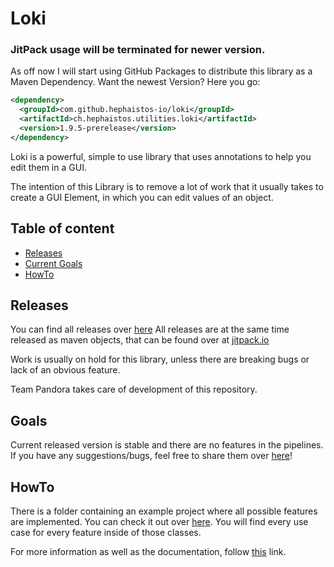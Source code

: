 # Loki

### JitPack usage will be terminated for newer version.

As off now I will start using GitHub Packages to distribute this library as a Maven Dependency. Want the newest Version? Here you go:

```xml
<dependency>
  <groupId>com.github.hephaistos-io/loki</groupId>
  <artifactId>ch.hephaistos.utilities.loki</artifactId>
  <version>1.9.5-prerelease</version>
</dependency>
```

Loki is a powerful, simple to use library that uses annotations to help you edit them in a GUI.

The intention of this Library is to remove a lot of work that it usually takes to create a GUI Element, in which you can edit values of an object.

## Table of content

- [Releases](#Releases)
- [Current Goals](#Goals)
- [HowTo](#HowTo)



## Releases

You can find all releases over [here](https://github.com/HephaistosCorp/Loki/releases)
All releases are at the same time released as maven objects, that can be found over at [jitpack.io](https://jitpack.io)

Work is usually on hold for this library, unless there are breaking bugs or lack of an obvious feature.

Team Pandora takes care of development of this repository.

## Goals

Current released version is stable and there are no features in the pipelines.
If you have any suggestions/bugs, feel free to share them over [here](https://github.com/HephaistosCorp/Loki/issues/new)!



## HowTo

There is a folder containing an example project where all possible features are implemented. You can check it out over [here](https://github.com/HephaistosCorp/Loki/tree/master/test/Example). You will find every use case for every feature inside of those classes.

For more information as well as the documentation, follow [this](https://hephaistoscorp.github.io/Loki/javaDoc/index.html) link.
